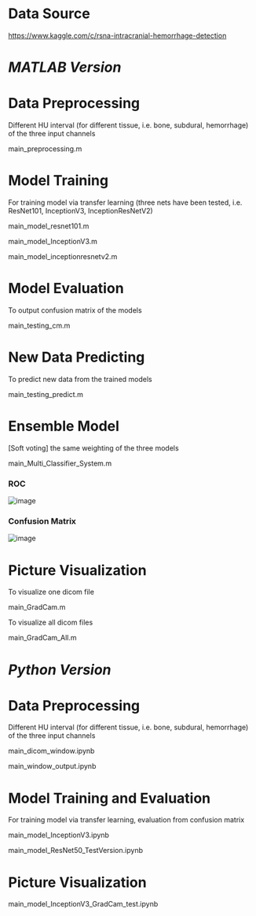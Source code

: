 # Data Source

https://www.kaggle.com/c/rsna-intracranial-hemorrhage-detection

# *MATLAB Version*

# Data Preprocessing

Different HU interval (for different tissue, i.e. bone, subdural, hemorrhage) of the three input channels

main_preprocessing.m

# Model Training

For training model via transfer learning (three nets have been tested, i.e. ResNet101, InceptionV3, InceptionResNetV2)

main_model_resnet101.m

main_model_InceptionV3.m

main_model_inceptionresnetv2.m

# Model Evaluation

To output confusion matrix of the models

main_testing_cm.m

# New Data Predicting

To predict new data from the trained models

main_testing_predict.m

# Ensemble Model

[Soft voting] the same weighting of the three models

main_Multi_Classifier_System.m

### ROC

![image](https://github.com/ycy1997alex/Intracranial-Hemorrhage-Detection/blob/main/MCS_Testing_ROC.png?raw=true) 

### Confusion Matrix

![image](https://github.com/ycy1997alex/Intracranial-Hemorrhage-Detection/blob/main/MATLAB/Output/MCS_Testing_ConfusionMatrix.png) 

# Picture Visualization

To visualize one dicom file

main_GradCam.m

To visualize all dicom files

main_GradCam_All.m

# *Python Version*

# Data Preprocessing

Different HU interval (for different tissue, i.e. bone, subdural, hemorrhage) of the three input channels

main_dicom_window.ipynb

main_window_output.ipynb

# Model Training and Evaluation

For training model via transfer learning, evaluation from confusion matrix

main_model_InceptionV3.ipynb

main_model_ResNet50_TestVersion.ipynb

# Picture Visualization

main_model_InceptionV3_GradCam_test.ipynb
